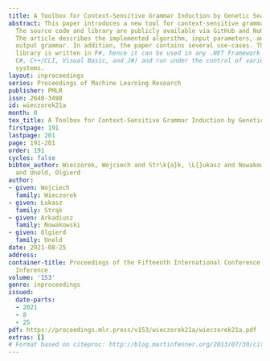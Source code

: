 ```yaml
---
title: A Toolbox for Context-Sensitive Grammar Induction by Genetic Search
abstract: This paper introduces a new tool for context-sensitive grammar inference.
  The source code and library are publicly available via GitHub and NuGet repositories.
  The article describes the implemented algorithm, input parameters, and the produced
  output grammar. In addition, the paper contains several use-cases. The described
  library is written in F#, hence it can be used in any .NET Framework language (F#,
  C#, C++/CLI, Visual Basic, and J#) and run under the control of varied operating
  systems.
layout: inproceedings
series: Proceedings of Machine Learning Research
publisher: PMLR
issn: 2640-3498
id: wieczorek21a
month: 0
tex_title: A Toolbox for Context-Sensitive Grammar Induction by Genetic Search
firstpage: 191
lastpage: 201
page: 191-201
order: 191
cycles: false
bibtex_author: Wieczorek, Wojciech and Str\k{a}k, \L{}ukasz and Nowakowski, Arkadiusz
  and Unold, Olgierd
author:
- given: Wojciech
  family: Wieczorek
- given: Łukasz
  family: Strąk
- given: Arkadiusz
  family: Nowakowski
- given: Olgierd
  family: Unold
date: 2021-08-25
address:
container-title: Proceedings of the Fifteenth International Conference on Grammatical
  Inference
volume: '153'
genre: inproceedings
issued:
  date-parts:
  - 2021
  - 8
  - 25
pdf: https://proceedings.mlr.press/v153/wieczorek21a/wieczorek21a.pdf
extras: []
# Format based on citeproc: http://blog.martinfenner.org/2013/07/30/citeproc-yaml-for-bibliographies/
---
```

